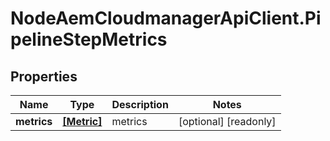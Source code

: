 # NodeAemCloudmanagerApiClient.PipelineStepMetrics

## Properties

Name | Type | Description | Notes
------------ | ------------- | ------------- | -------------
**metrics** | [**[Metric]**](Metric.md) | metrics | [optional] [readonly] 



